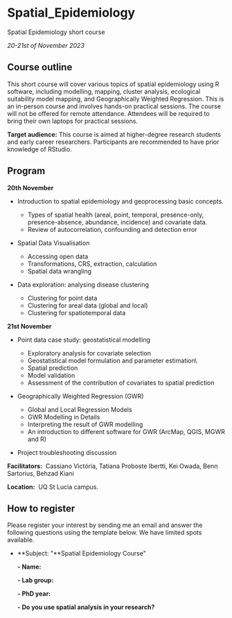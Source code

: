 # Spatial_Epidemiology

Spatial Epidemiology short course

*20-21st of November 2023*

## **Course outline**

This short course will cover various topics of spatial epidemiology using R software, including modelling, mapping, cluster analysis, ecological suitability model mapping, and Geographically Weighted Regression. This is an in-person course and involves hands-on practical sessions. The course will not be offered for remote attendance. Attendees will be required to bring their own laptops for practical sessions. 

**Target audience:** This course is aimed at higher-degree research students and early career researchers. Participants are recommended to have prior knowledge of RStudio.

## **Program**

**20th November**

-   Introduction to spatial epidemiology and geoprocessing basic concepts. 

    -   Types of spatial health (areal, point, temporal, presence-only, presence-absence, abundance, incidence) and covariate data. 
    -   Review of autocorrelation, confounding and detection error

-   Spatial Data Visualisation 

    -   Accessing open data 
    -   Transformations, CRS, extraction, calculation 
    -   Spatial data wrangling 

-   Data exploration: analysing disease clustering 

    -   Clustering for point data
    -   Clustering for areal data (global and local)
    -   Clustering for spatiotemporal data

**21st November**

-   Point data case study: geostatistical modelling 

    -   Exploratory analysis for covariate selection
    -   Geostatistical model formulation and parameter estimation\
    -   Spatial prediction
    -   Model validation
    -   Assessment of the contribution of covariates to spatial prediction

-   Geographically Weighted Regression (GWR) 

    -   Global and Local Regression Models
    -   GWR Modelling in Details
    -   Interpreting the result of GWR modelling
    -   An introduction to different software for GWR (ArcMap, QGIS, MGWR and R)

-   Project troubleshooting discussion

**Facilitators:** ​​​​ Cassiano Victória, Tatiana Proboste Ibertti, Kei Owada, Benn Sartorius, Behzad Kiani 

**Location:** ​​​​​​ UQ St Lucia campus.

## How to register

Please register your interest by sending me an email and answer the following questions using the template below. We have limited spots available.

-   **Subject: "**Spatial Epidemiology Course"

    **- Name:**

    **- Lab group:**

    **- PhD year:**

    **- Do you use spatial analysis in your research?**
